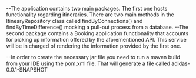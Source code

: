 --The application contains two main packages. The first one hosts functionality regarding itineraries. There are two main methods
in the ItinearyRepository class called findByConnections() and findByTimeDifference() mocking a pull-out process from a database.
--The second package contains a Booking application functionality that accounts for picking up information offered by the aforementioned API. This service will be in charged of rendering the information provided by the first one.

--In order to create the necessary jar file you need to run a maven build from your IDE using the pom.xml file. That will generate a 
file called adidas-0.0.1-SNAPSHOT   
 
